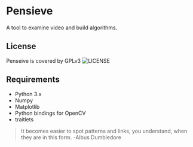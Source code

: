 # Pensieve
A tool to examine video and build algorithms. 

## License
Penseive is covered by GPLv3 ![LICENSE](gpl_logo)

## Requirements
* Python 3.x
* Numpy
* Matplotlib
* Python bindings for OpenCV
* traitlets

> It becomes easier to spot patterns and links, you understand, when they are in this form.
> -Albus Dumbledore

[gpl_logo]: https://www.gnu.org/graphics/gplv3-127x51.png